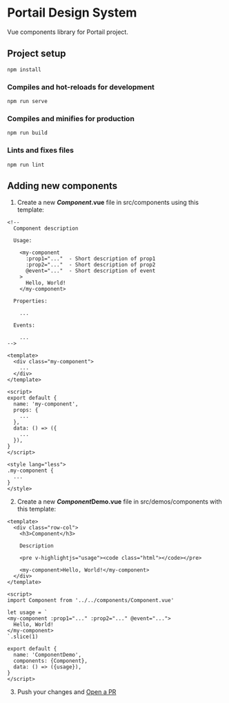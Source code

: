 # Portail Design System

Vue components library for Portail project.

## Project setup
```
npm install
```

### Compiles and hot-reloads for development
```
npm run serve
```

### Compiles and minifies for production
```
npm run build
```
<!--
### Run your tests
```
npm run test
```
 -->
### Lints and fixes files
```
npm run lint
```

## Adding new components

1. Create a new ***Component*.vue** file in src/components using this template:


```vue
<!--
  Component description

  Usage:

    <my-component
      :prop1="..."  - Short description of prop1
      :prop2="..."  - Short description of prop2
      @event="..."  - Short description of event
    >
      Hello, World!
    </my-component>

  Properties:

    ...

  Events:

    ...
-->

<template>
  <div class="my-component">
    ...
  </div>
</template>

<script>
export default {
  name: 'my-component',
  props: {
    ...
  },
  data: () => ({
    ...
  }),
}
</script>

<style lang="less">
.my-component {
  ...
}
</style>

```

2. Create a new ***Component*Demo.vue** file in src/demos/components with
this template:

```vue
<template>
  <div class="row-col">
    <h3>Component</h3>

    Description

    <pre v-highlightjs="usage"><code class="html"></code></pre>

    <my-component>Hello, World!</my-component>
  </div>
</template>

<script>
import Component from '../../components/Component.vue'

let usage = `
<my-component :prop1="..." :prop2="..." @event="...">
  Hello, World!
</my-component>
`.slice(1)

export default {
  name: 'ComponentDemo',
  components: {Component},
  data: () => ({usage}),
}
</script>
```

3. Push your changes and [Open a PR]

[Open a PR]: https://github.com/betao-dev/portail-design-system/pulls
